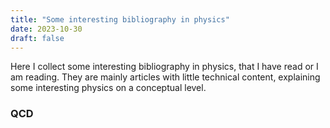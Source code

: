 ```yaml
---
title: "Some interesting bibliography in physics"
date: 2023-10-30
draft: false
---
```


Here I collect some interesting bibliography in physics, that I have read or I am reading.
They are mainly articles with little technical content, explaining some interesting physics on a conceptual level. 

### QCD

